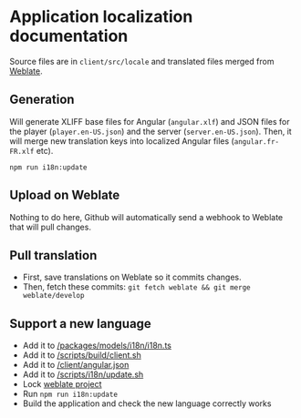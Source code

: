 # Application localization documentation

Source files are in `client/src/locale` and translated files merged from [Weblate](https://weblate.framasoft.org/translate/retro3).


## Generation

Will generate XLIFF base files for Angular (`angular.xlf`) and JSON files for the player (`player.en-US.json`) and the server (`server.en-US.json`).
Then, it will merge new translation keys into localized Angular files (`angular.fr-FR.xlf` etc).

```
npm run i18n:update
```


## Upload on Weblate

Nothing to do here, Github will automatically send a webhook to Weblate that will pull changes.


## Pull translation

 * First, save translations on Weblate so it commits changes.
 * Then, fetch these commits: `git fetch weblate && git merge weblate/develop`


## Support a new language

 * Add it to [/packages/models/i18n/i18n.ts](/packages/core-utils/src/i18n/i18n.ts)
 * Add it to [/scripts/build/client.sh](/scripts/build/client.sh)
 * Add it to [/client/angular.json](/client/angular.json)
 * Add it to [/scripts/i18n/update.sh](/scripts/i18n/update.sh)
 * Lock [weblate project](https://weblate.framasoft.org/projects/retro3)
 * Run `npm run i18n:update`
 * Build the application and check the new language correctly works
